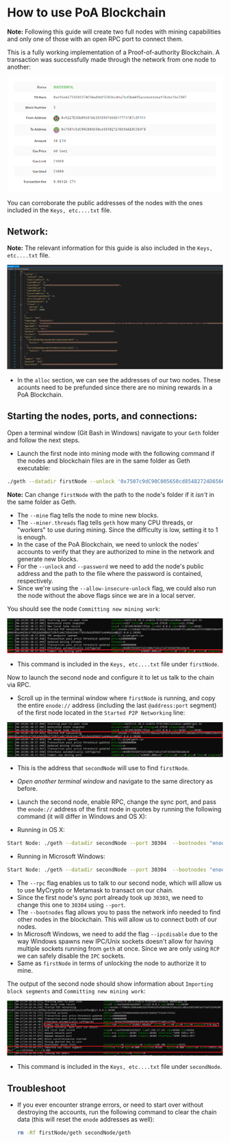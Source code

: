 # How to use PoA Blockchain

**Note:** Following this guide will create two full nodes with mining capabilities and only one of those with an open RPC port to connect them.

This is a fully working implementation of a Proof-of-authority Blockchain. A transaction was successfully made through the network from one node to another:

![successTxPoa](https://github.com/Santiago-Pedemonte/Private-Blockchains/blob/main/Screenshots/successfulTransaction.png)

You can corroborate the public addresses of the nodes with the ones included in the `Keys, etc....txt` file.

## Network:
**Note:** The relevant information for this guide is also included in the `Keys, etc....txt` file.

![networkPoA](https://github.com/Santiago-Pedemonte/Private-Blockchains/blob/main/Screenshots/zbnetConfigSS.png)

* In the `alloc` section, we can see the addresses of our two nodes. These acounts need to be prefunded since there are no mining rewards in a PoA Blockchain.

## Starting the nodes, ports, and connections:

Open a terminal window (Git Bash in Windows) navigate to your `Geth` folder and follow the next steps.

* Launch the first node into mining mode with the following command if the nodes and blockchain files are in the same folder as Geth executable:

 ```bash
 ./geth --datadir firstNode --unlock '0x7507c9dC90C005650cd85482724D6566E0C3b9FB' --password 'password1.txt' --allow-insecure-unlock --mine --miner.threads 1 --rpc
 ```
 **Note:** Can change `firstNode` with the path to the node's folder if it *isn't* in the same folder as Geth.

 * The `--mine` flag tells the node to mine new blocks.
 * The `--miner.threads` flag tells `geth` how many CPU threads, or "workers" to use during mining. Since the difficulty is low, setting it to 1 is enough.
 * In the case of the PoA Blockchain, we need to unlock the nodes' accounts to verify that they are authorized to mine in the network and generate new blocks.
 * For the `--unlock` and `--password` we need to add the node's public address and the path to the file where the password is contained, respectively.
 * Since we're using the `--allow-insecure-unlock` flag, we could also run the node without the above flags since we are in a local server.
 
You should see the node `Committing new mining work`:

![node mining](https://github.com/Santiago-Pedemonte/Private-Blockchains/blob/main/Screenshots/miningStarted.png)

* This command is included in the `Keys, etc....txt` file under `firstNode`.

Now to launch the second node and configure it to let us talk to the chain via RPC.

* Scroll up in the terminal window where `firstNode` is running, and copy the entire `enode://` address (including the last `@address:port` segment) of the first node located in the `Started P2P Networking` line:

 ![enodeid](https://github.com/Santiago-Pedemonte/Private-Blockchains/blob/main/Screenshots/enodeTerminal.png)

* This is the address that `secondNode` will use to find `firstNode`.

* *Open another terminal window* and navigate to the same directory as before.

* Launch the second node, enable RPC, change the sync port, and pass the `enode://` address of the first node in quotes by running the following command (it will differ in Windows and OS X):

 * Running in OS X:
 ```bash
 Start Node: ./geth --datadir secondNode --port 30304  --bootnodes "enode://<replace with firstNode enode address>" --ipcdisable --mine --miner.threads 1 --unlock '0x9227D3Db09684bb3D43997d603477FA1B7c5F411' --password 'password2.txt'  --allow-insecure-unlock
 ```

 * Running in Microsoft Windows:
 ```bash
 Start Node: ./geth --datadir secondNode --port 30304  --bootnodes "enode://<replace with firstNode enode address>" --ipcdisable --mine --miner.threads 1 --unlock '0x9227D3Db09684bb3D43997d603477FA1B7c5F411' --password 'password2.txt'  --allow-insecure-unlock
 ```
 
 * The `--rpc` flag enables us to talk to our second node, which will allow us to use MyCrypto or Metamask to transact on our chain.
 * Since the first node's sync port already took up `30303`, we need to change this one to `30304` using `--port`.
 * The `--bootnodes` flag allows you to pass the network info needed to find other nodes in the blockchain. This will allow us to connect both of our nodes.
 * In Microsoft Windows, we need to add the flag `--ipcdisable` due to the way Windows spawns new IPC/Unix sockets doesn't allow for having multiple sockets running from `geth` at once. Since we are only using `RCP` we can safely disable the `IPC` sockets.
 * Same as `firstNode` in terms of unlocking the node to authorize it to mine.

The output of the second node should show information about `Importing block segments` and `Committing new mining work`:

 ![node sync](https://github.com/Santiago-Pedemonte/Private-Blockchains/blob/main/Proof-of-Authority%20Blockchain/Screenshots/startSecondNode.png)

* This command is included in the `Keys, etc....txt` file under `secondNode`.

## Troubleshoot

* If you ever encounter strange errors, or need to start over without destroying the accounts, run the following command to clear the chain data (this will reset the `enode` addresses as well):

  ```bash
  rm -Rf firstNode/geth secondNode/geth
  ```
